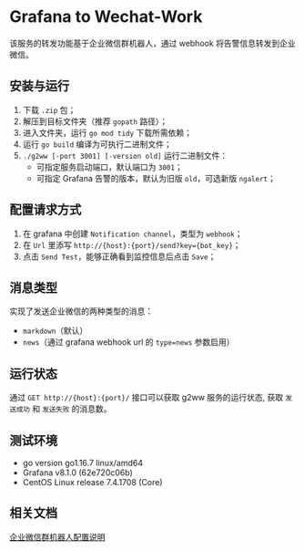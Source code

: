 # Grafana to Wechat-Work
该服务的转发功能基于企业微信群机器人，通过 webhook 将告警信息转发到企业微信。

## 安装与运行
1. 下载 `.zip` 包；
2. 解压到目标文件夹（推荐 `gopath` 路径）；
3. 进入文件夹，运行 `go mod tidy` 下载所需依赖；
4. 运行 `go build` 编译为可执行二进制文件；
5. `./g2ww [-port 3001] [-version old]` 运行二进制文件：
   - 可指定服务启动端口，默认端口为 `3001`；
   - 可指定 Grafana 告警的版本，默认为旧版 `old`，可选新版 `ngalert`；

## 配置请求方式
1. 在 grafana 中创建 `Notification channel`，类型为 `webhook`；
2. 在 `Url` 里添写 `http://{host}:{port}/send?key={bot_key}`；
3. 点击 `Send Test`，能够正确看到监控信息后点击 `Save`；

## 消息类型
实现了发送企业微信的两种类型的消息：
- `markdown`（默认）
- `news`（通过 grafana webhook url 的 `type=news` 参数启用）

## 运行状态
通过 `GET http://{host}:{port}/` 接口可以获取 g2ww 服务的运行状态, 获取 `发送成功` 和 `发送失败` 的消息数。

## 测试环境
- go version go1.16.7 linux/amd64
- Grafana v8.1.0 (62e720c06b)
- CentOS Linux release 7.4.1708 (Core)

## 相关文档
[企业微信群机器人配置说明](https://work.weixin.qq.com/api/doc/90000/90136/91770)